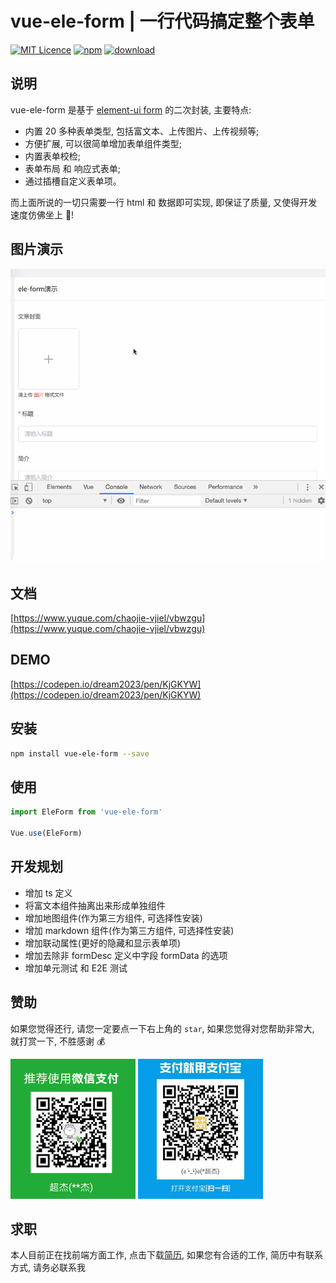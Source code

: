 # vue-ele-form | 一行代码搞定整个表单

[![MIT Licence](https://badges.frapsoft.com/os/mit/mit.svg)](https://opensource.org/licenses/mit-license.php)
[![npm](https://img.shields.io/npm/v/vue-ele-form.svg)](https://www.npmjs.com/package/vue-ele-form)
[![download](https://img.shields.io/npm/dw/vue-ele-form.svg)](https://npmcharts.com/compare/vue-ele-form?minimal=true)

## 说明

vue-ele-form 是基于 [element-ui form](https://element.eleme.cn/#/zh-CN/component/form) 的二次封装, 主要特点:

- 内置 20 多种表单类型, 包括富文本、上传图片、上传视频等;
- 方便扩展, 可以很简单增加表单组件类型;
- 内置表单校检;
- 表单布局 和 响应式表单;
- 通过插槽自定义表单项。

而上面所说的一切只需要一行 html 和 数据即可实现, 即保证了质量, 又使得开发速度仿佛坐上 🚀!

## 图片演示

[![演示图](https://raw.githubusercontent.com/dream2023/images/master/vue-ele-form.i8p4mna581b.gif)](https://codepen.io/dream2023/pen/KjGKYW)

## 文档

[https://www.yuque.com/chaojie-vjiel/vbwzgu](https://www.yuque.com/chaojie-vjiel/vbwzgu)

## DEMO

[https://codepen.io/dream2023/pen/KjGKYW](https://codepen.io/dream2023/pen/KjGKYW)

## 安装

```bash
npm install vue-ele-form --save
```

## 使用

```js
import EleForm from 'vue-ele-form'

Vue.use(EleForm)
```

## 开发规划

- 增加 ts 定义
- 将富文本组件抽离出来形成单独组件
- 增加地图组件(作为第三方组件, 可选择性安装)
- 增加 markdown 组件(作为第三方组件, 可选择性安装)
- 增加联动属性(更好的隐藏和显示表单项)
- 增加去除非 formDesc 定义中字段 formData 的选项
- 增加单元测试 和 E2E 测试

## 赞助

如果您觉得还行, 请您一定要点一下右上角的 `star`, 如果您觉得对您帮助非常大, 就打赏一下, 不胜感谢 💰

<img width="200"  src="https://raw.githubusercontent.com/dream2023/images/master/WechatIMG969.h2bre65hrl6.png" />

<img width="200"  src="https://raw.githubusercontent.com/dream2023/images/master/WechatIMG968.u0pxwvwxyrh.jpeg" />

## 求职

本人目前正在找前端方面工作, 点击下载[简历](https://github.com/dream2023/images/raw/master/%E5%BC%A0%E8%B6%85%E6%9D%B0-%E5%89%8D%E7%AB%AF%E5%BC%80%E5%8F%91%E5%B7%A5%E7%A8%8B%E5%B8%88-%E4%B8%AA%E4%BA%BA%E7%AE%80%E5%8E%86.pdf), 如果您有合适的工作, 简历中有联系方式, 请务必联系我
